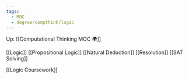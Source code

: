 ```yaml
---
tags:
  - MOC
  - degree/compthink/logic
---
```

Up: [[Computational Thinking MOC 🌍]]

[[Logic]]
[[Propositional Logic]]
[[Natural Deduction]]
[[Resolution]]
[[SAT Solving]]

[[Logic Coursework]]
